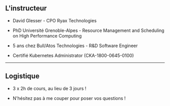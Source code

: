 ## L'instructeur

- David Glesser - CPO Ryax Technologies

- PhD Université Grenoble-Alpes - Resource Management and Scheduling on High Performance Computing

- 5 ans chez Bull/Atos Technologies - R&D Software Engineer

- Certifié Kubernetes Administrator (CKA-1800-0645-0100)


---

## Logistique

- 3 x 2h de cours, au lieu de 3 jours !

- N'hésitez pas à me couper pour poser vos questions !

